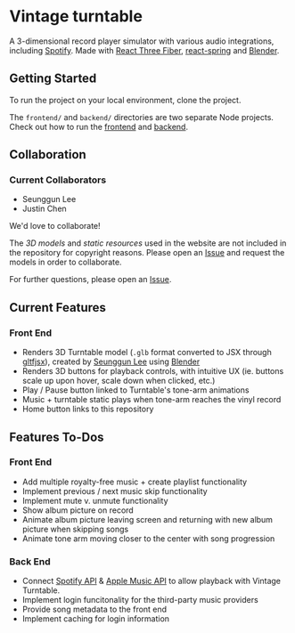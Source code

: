 # Vintage turntable

A 3-dimensional record player simulator with various audio integrations, including [Spotify](https://open.spotify.com/). Made with [React Three Fiber](https://github.com/pmndrs/react-three-fiber), [react-spring](https://react-spring.dev/) and [Blender](https://www.blender.org/).

## Getting Started

To run the project on your local environment, clone the project.

The `frontend/` and `backend/` directories are two separate Node projects. Check out how to run the [frontend](https://github.com/seungguini/vintage_turntable/tree/master/frontend#readme) and [backend](https://github.com/seungguini/vintage_turntable/tree/master/backend#readme).

## Collaboration

### Current Collaborators

- Seunggun Lee
- Justin Chen

We'd love to collaborate!

The _3D models_ and _static resources_ used in the website are not included in the repository for copyright reasons. Please open an [Issue](https://github.com/seungguini/vintage_turntable/issues) and request the models in order to collaborate.

For further questions, please open an [Issue](https://github.com/seungguini/vintage_turntable/issues).

## Current Features

### Front End

- Renders 3D Turntable model (`.glb` format converted to JSX through [gltfjsx](https://github.com/pmndrs/gltfjsx)), created by [Seunggun Lee](https://github.com/seungguini/) using [Blender](https://www.blender.org/)
- Renders 3D buttons for playback controls, with intuitive UX (ie. buttons scale up upon hover, scale down when clicked, etc.)
- Play / Pause button linked to Turntable's tone-arm animations
- Music + turntable static plays when tone-arm reaches the vinyl record
- Home button links to this repository

## Features To-Dos

### Front End

- Add multiple royalty-free music + create playlist functionality
- Implement previous / next music skip functionality
- Implement mute v. unmute functionality
- Show album picture on record
- Animate album picture leaving screen and returning with new album picture when skipping songs
- Animate tone arm moving closer to the center with song progression

### Back End

- Connect [Spotify API](https://developer.spotify.com/documentation/web-api/) & [Apple Music API](https://developer.apple.com/documentation/applemusicapi/) to allow playback with Vintage Turntable.
- Implement login funcitonality for the third-party music providers
- Provide song metadata to the front end
- Implement caching for login information
